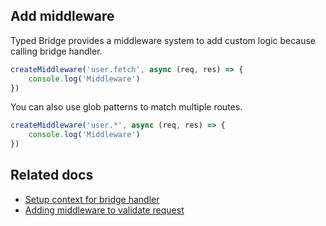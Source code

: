 ## Add middleware

Typed Bridge provides a middleware system to add custom logic because calling bridge handler.

```ts
createMiddleware('user.fetch', async (req, res) => {
    console.log('Middleware')
})
```

You can also use glob patterns to match multiple routes.

```ts
createMiddleware('user.*', async (req, res) => {
    console.log('Middleware')
})
```

## Related docs

- [Setup context for bridge handler](./context-setup.md)
- [Adding middleware to validate request](./request-validation.md)

